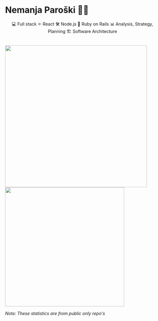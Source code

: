 # Nemanja Paroški 👨‍💻

<p align="center">
  💻 Full stack 
  ⚛ React  
  🛠 Node.js  
  💎 Ruby on Rails  
  📊 Analysis, Strategy, Planning 
  🏗 Software Architecture  
</p>

 <br>
 
<a href="https://github.com/nparoski">
  <img width="462px" src="https://github-readme-stats.vercel.app/api?username=nparoski&theme=tokyonight&show_icons=true" />
  <img width="388px" src="https://github-readme-stats.vercel.app/api/top-langs/?username=nparoski&theme=tokyonight&layout=compact" />
</a>

_Note: These statistics are from public only repo's_

